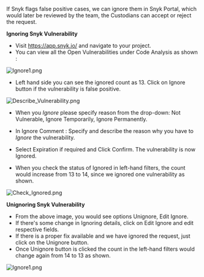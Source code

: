 If Snyk flags false positive cases, we can ignore them in Snyk Portal, which would later be reviewed by the team, the Custodians can accept or reject the request.

**Ignoring Snyk Vulnerability**
- Visit https://app.snyk.io/ and navigate to your project.
- You can view all the Open Vulnerabilities under Code Analysis as shown :

![Ignore1.png](/.attachments/Ignore1-36622535-be0f-4322-ba1f-2717c0ebc3f1.png)

- Left hand side you can see the ignored count as 13. Click on Ignore button if the vulnerability is false positive.

![Describe_Vulnerability.png](/.attachments/Describe_Vulnerability-3ada6101-689d-4e41-8705-a1a349e6be4b.png)

- When you _Ignore_ please specify reason from the drop-down: Not Vulnerable, Ignore Temporarily, Ignore Permanently.

- In Ignore Comment : Specify and describe the reason why you have to _Ignore_ the vulnerability. 
- Select Expiration if required and Click Confirm. The vulnerability is now Ignored.

- When you check the status of Ignored in left-hand filters, the count would increase from 13 to 14, since we ignored one vulnerability as shown.

![Check_Ignored.png](/.attachments/Check_Ignored-58e2c337-4085-483b-9111-281f67785bf2.png)

**Unignoring Snyk Vulnerability**

- From the above image, you would see options Unignore, Edit Ignore. 
- If there's some change in Ignoring details, click on Edit Ignore and edit respective fields.
- If there is a proper fix available and we have ignored the request, just click on the Unignore button.
- Once Unignore button is clicked the count in the left-hand filters would change again from 14 to 13 as shown.

![Ignore1.png](/.attachments/Ignore1-08ab6806-8642-4386-9320-3b5f09e272d2.png)

